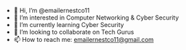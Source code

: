 - 👋 Hi, I’m @emailernestco11
- 👀 I’m interested in Computer Networking & Cyber Security
- 🌱 I’m currently learning Cyber Security 
- 💞️ I’m looking to collaborate on Tech Gurus
- 📫 How to reach me: emailernestco11@gmail.com

<!---
emailernestco11/emailernestco11 is a ✨ special ✨ repository because its `README.md` (this file) appears on your GitHub profile.
You can click the Preview link to take a look at your changes.
--->
